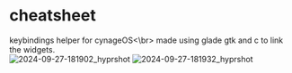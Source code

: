 # cheatsheet
keybindings helper for cynageOS<\br>
made using glade gtk and c to link the widgets.
</br>
![2024-09-27-181902_hyprshot](https://github.com/user-attachments/assets/572e28ca-b7a7-484e-8e19-0df7d182bc26)
![2024-09-27-181932_hyprshot](https://github.com/user-attachments/assets/81f0ffb5-43ee-470a-a056-e6eca9762162)
